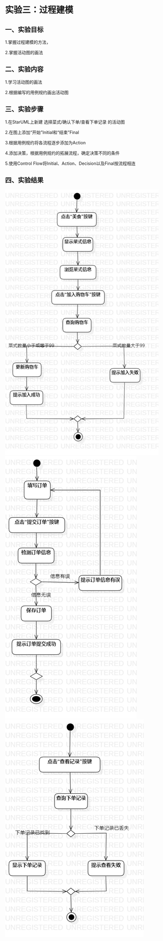 # 实验三：过程建模

## 一、实验目标

1.掌握过程建模的方法，

2.掌握活动图的画法

## 二、实验内容

1.学习活动图的画法

2.根据编写的用例规约画出活动图

## 三、实验步骤

1.在StarUML上新建 选择菜式/确认下单/查看下单记录 的活动图

2.在图上添加“开始”Initial和“结束”Final

3.根据用例规约将各流程逐步添加为Action

4.添加决策，根据用例规约的拓展流程，确定决策不同的条件

5.使用Control Flow将Initial、Action、Decision以及Final按流程相连

## 四、实验结果

![选择菜式活动图](./选择菜式活动图.jpg)
![确认下单活动图](./确认下单活动图.jpg)
![查看下单记录活动图](./查看下单记录活动图.jpg)


